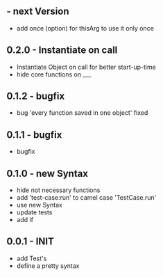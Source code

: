 ## - next Version
* add once (option) for thisArg to use it only once

## 0.2.0 - Instantiate on call
* Instantiate Object on call for better start-up-time
* hide core functions on ___

## 0.1.2 - bugfix
* bug 'every function saved in one object' fixed

## 0.1.1 - bugfix
* bugfix

## 0.1.0 - new Syntax
* hide not necessary functions
* add 'test-case:run' to camel case 'TestCase.run'
* use new Syntax
* update tests
* add if

## 0.0.1 - INIT
* add Test's
* define a pretty syntax
